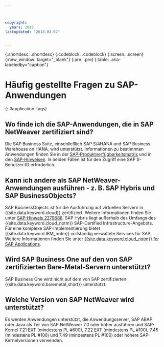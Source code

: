 ```yaml
---



copyright:
  years: 2018
lastupdated: "2018-03-02"


---
```


{:shortdesc: .shortdesc}
{:codeblock: .codeblock}
{:screen: .screen}
{:new_window: target="_blank"}
{:pre: .pre}
{:table: .aria-labeledby="caption"}

# Häufig gestellte Fragen zu SAP-Anwendungen
{: #application-faqs}

## Wo finde ich die SAP-Anwendungen, die in SAP NetWeaver zertifiziert sind?

Die SAP Business Suite, einschließlich SAP S/4HANA und SAP Business Warehouse on HANA, wird unterstützt. Informationen zu bestimmten Anwendungen finden Sie in der [SAP-Produktverfügbarkeitsmatrix](https://support.sap.com/en/release-upgrade-maintenance.html) und in den [SAP-Hinweisen](https://support.sap.com/en/index.html). In beiden Fällen ist für den Zugriff eine SAP S-Benutzer-ID erforderlich.

## Kann ich andere als SAP NetWeaver-Anwendungen ausführen - z. B. SAP Hybris und SAP BusinessObjects?

SAP BusinessObjects ist für die Ausführung auf virtuellen Servern in {{site.data.keyword.cloud}} zertifiziert. Weitere Informationen finden Sie unter [SAP-Hinweis 2279688](https://launchpad.support.sap.com/#/notes/2279688). SAP Hybris liegt außerhalb des Umfangs des {{site.data.keyword.cloud_notm}} SAP-Certified Infrastructure-Angebots. Für eine komplexe SAP-Implementierung bietet {{site.data.keyword.IBM_notm}} vollständig verwaltete Services für SAP. Weitere Informationen finden Sie unter [{{site.data.keyword.cloud_notm}} for SAP Applications](https://www.ibm.com/cloud/sap/managed).

## Wird SAP Business One auf den von SAP zertifizierten Bare-Metal-Servern unterstützt?

SAP Business One wird nicht auf dem von SAP zertifizierten {{site.data.keyword.baremetal_short}} unterstützt.

## Welche Version von SAP NetWeaver wird unterstützt?

Es werden Anwendungen unterstützt, die Anwendungsserver, SAP ABAP oder Java als Teil von SAP NetWeaver 7.0 oder höher ausführen und SAP-Kernel 7.21 EXT (mindestens PL #600), 7.22 EXT (mindestens PL #100), 7.45 (mindestens PL #100) und 7.49 (mindestens PL #100) oder höhere SAP-Kernelversionen verwenden.
